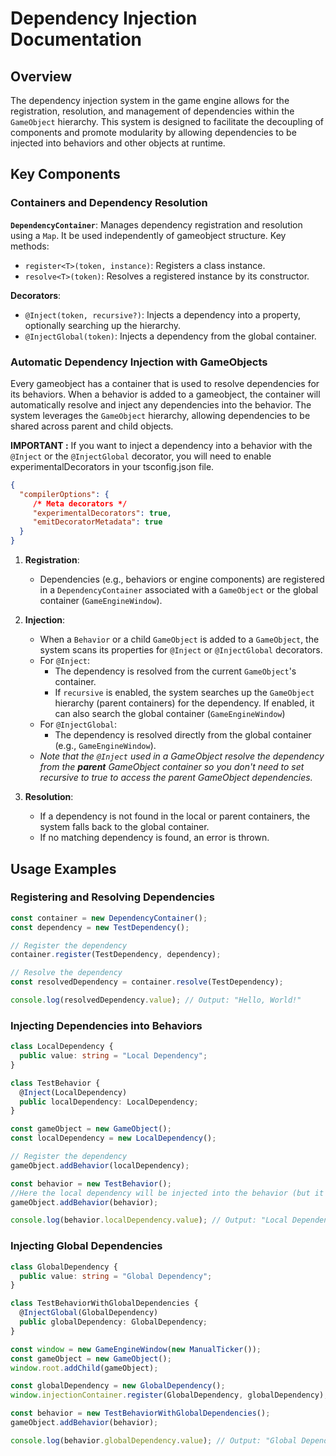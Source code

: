 # Dependency Injection Documentation

## Overview

The dependency injection system in the game engine allows for the registration, resolution, and management of dependencies within the `GameObject` hierarchy. This system is designed to facilitate the decoupling of components and promote modularity by allowing dependencies to be injected into behaviors and other objects at runtime.

## Key Components
### Containers and Dependency Resolution

**`DependencyContainer`**: Manages dependency registration and resolution using a `Map`. 
It be used independently of gameobject structure. Key methods:
  - `register<T>(token, instance)`: Registers a class instance.
  - `resolve<T>(token)`: Resolves a registered instance by its constructor.

**Decorators**:
- `@Inject(token, recursive?)`: Injects a dependency into a property, optionally searching up the hierarchy.
- `@InjectGlobal(token)`: Injects a dependency from the global container.

### Automatic Dependency Injection with GameObjects
Every gameobject has a container that is used to resolve dependencies for its behaviors. When a behavior is added to a gameobject, the container will automatically resolve and inject any dependencies into the behavior. The system leverages the `GameObject` hierarchy, allowing dependencies to be shared across parent and child objects.

**IMPORTANT :** If you want to inject a dependency into a behavior with the `@Inject` or the `@InjectGlobal` decorator, you will need to enable experimentalDecorators in your tsconfig.json file.
```json
{
  "compilerOptions": {
     /* Meta decorators */
     "experimentalDecorators": true,
     "emitDecoratorMetadata": true
  }
}
```

1. **Registration**:
    - Dependencies (e.g., behaviors or engine components) are registered in a `DependencyContainer` associated with a `GameObject` or the global container (`GameEngineWindow`).

2. **Injection**:
    - When a `Behavior` or a child `GameObject` is added to a `GameObject`, the system scans its properties for `@Inject` or `@InjectGlobal` decorators.
    - For `@Inject`:
        - The dependency is resolved from the current `GameObject`'s container.
        - If `recursive` is enabled, the system searches up the `GameObject` hierarchy (parent containers) for the dependency. If enabled, it can also search the global container (`GameEngineWindow`)
    - For `@InjectGlobal`:
        - The dependency is resolved directly from the global container (e.g., `GameEngineWindow`).
    - *Note that the `@Inject` used in a GameObject resolve the dependency from the **parent** GameObject container so you don't need to set recursive to true to access the parent GameObject dependencies.*

3. **Resolution**:
    - If a dependency is not found in the local or parent containers, the system falls back to the global container.
    - If no matching dependency is found, an error is thrown.
## Usage Examples

### Registering and Resolving Dependencies

```typescript
const container = new DependencyContainer();
const dependency = new TestDependency();

// Register the dependency
container.register(TestDependency, dependency);

// Resolve the dependency
const resolvedDependency = container.resolve(TestDependency);

console.log(resolvedDependency.value); // Output: "Hello, World!"
```

### Injecting Dependencies into Behaviors

```typescript
class LocalDependency {
  public value: string = "Local Dependency";
}

class TestBehavior {
  @Inject(LocalDependency)
  public localDependency: LocalDependency;
}

const gameObject = new GameObject();
const localDependency = new LocalDependency();

// Register the dependency
gameObject.addBehavior(localDependency);

const behavior = new TestBehavior();
//Here the local dependency will be injected into the behavior (but it will also register TestBehavior as a dependency)
gameObject.addBehavior(behavior);

console.log(behavior.localDependency.value); // Output: "Local Dependency"
```

### Injecting Global Dependencies

```typescript
class GlobalDependency {
  public value: string = "Global Dependency";
}

class TestBehaviorWithGlobalDependencies {
  @InjectGlobal(GlobalDependency)
  public globalDependency: GlobalDependency;
}

const window = new GameEngineWindow(new ManualTicker());
const gameObject = new GameObject();
window.root.addChild(gameObject);

const globalDependency = new GlobalDependency();
window.injectionContainer.register(GlobalDependency, globalDependency);

const behavior = new TestBehaviorWithGlobalDependencies();
gameObject.addBehavior(behavior);

console.log(behavior.globalDependency.value); // Output: "Global Dependency"
```